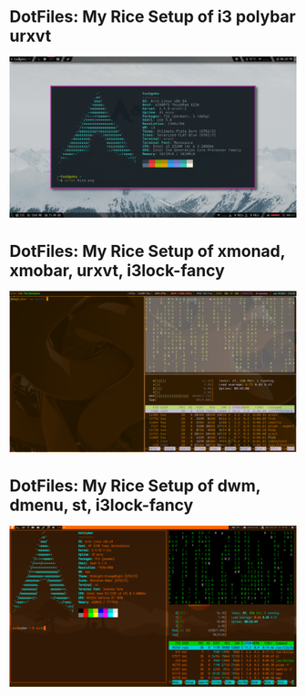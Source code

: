 

# DotFiles: My Rice Setup of i3 polybar urxvt
![Screenshot of Screen My Setup](Rice.png)

# DotFiles: My Rice Setup of xmonad, xmobar, urxvt, i3lock-fancy
<p align="center">
  <img src="https://github.com/babarahmad/dotfiles/blob/master/screenshot.png" width="1366" title="hover text">
</p>

# DotFiles: My Rice Setup of dwm, dmenu, st, i3lock-fancy
<p align="center">
  <img src="https://github.com/babarahmad/dotfiles/blob/master/dwm.png" width="1366" title="hover text">
</p>
